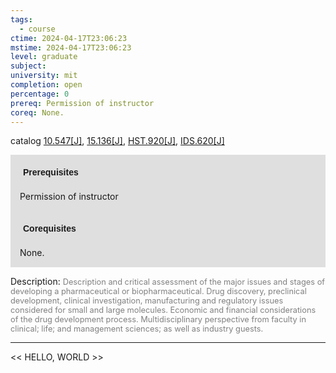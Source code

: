 ```yaml
---
tags:
  - course
ctime: 2024-04-17T23:06:23
mstime: 2024-04-17T23:06:23
level: graduate
subject: 
university: mit
completion: open
percentage: 0
prereq: Permission of instructor
coreq: None.
---
```


catalog [10.547[J]](http://student.mit.edu/catalog/m10a.html#10.547), [15.136[J]](http://student.mit.edu/catalog/m15a.html#15.136), [HST.920[J]](http://student.mit.edu/catalog/mHSTb.html#HST.920), [IDS.620[J]](http://student.mit.edu/catalog/mIDSa.html#IDS.620)

<span style="display: block; padding: 15px; background-color: rgb(100, 100, 100, 0.2);"><font id="m_prereq400_0" style="display: block; font-family: Arial, sans-serif; font-weight: bold; padding: 5px">Prerequisites</font><br><span id="prereq400_0">Permission of instructor</span></span>
<span style="display: block; padding: 15px; background-color: rgb(100, 100, 100, 0.2);"><font id="m_coreq400_0" style="display: block; font-family: Arial, sans-serif; font-weight: bold; padding: 5px">Corequisites</font><br><span id="coreq400_0">None.</span></span>

<font style="">Description:</font>
<font style="color: grey; font-size: 0.8rem;">Description and critical assessment of the major issues and stages of developing a pharmaceutical or biopharmaceutical. Drug discovery, preclinical development, clinical investigation, manufacturing and regulatory issues considered for small and large molecules. Economic and financial considerations of the drug development process. Multidisciplinary perspective from faculty in clinical; life; and management sciences; as well as industry guests.</font>



---

<< HELLO, WORLD >>
